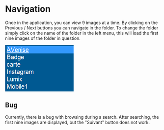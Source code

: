 # Navigation

Once in the application, you can view 9 images at a time.
By clicking on the Previous / Next buttons you can navigate in the folder.
To change the folder simply click on the name of the folder in the left menu, this will load the first nine images of the folder in question.


![](/docs/assets/menu.png)

## Bug

Currently, there is a bug with browsing during a search. After searching, the first nine images are displayed, but the "Suivant" button does not work. 